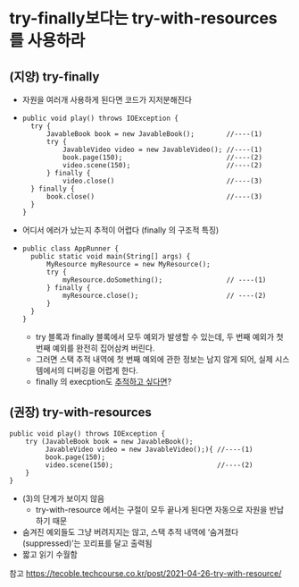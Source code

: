 # try-finally보다는 try-with-resources를 사용하라
## (지양) try-finally 
- 자원을 여러개 사용하게 된다면 코드가 지저분해진다 
- ```
  public void play() throws IOException {
    try {
        JavableBook book = new JavableBook();        //----(1)
        try {
            JavableVideo video = new JavableVideo(); //----(1)
            book.page(150);                          //----(2)
            video.scene(150);                        //----(2)
        } finally {
            video.close()                            //----(3)
    } finally {
        book.close()                                 //----(3)
    }
  }
- 어디서 에러가 났는지 추적이 어렵다 (finally 의 구조적 특징)
- ```
  public class AppRunner {
	public static void main(String[] args) {
		MyResource myResource = new MyResource();
		try {
			myResource.doSomething();                // ----(1)
		} finally {
			myResource.close();                      // ----(2)
		}
	}
  }
  ```
  - try 블록과 finally 블록에서 모두 예외가 발생할 수 있는데, 두 번째 예외가 첫 번째 예외를 완전히 집어삼켜 버린다.
  - 그러면 스택 추적 내역에 첫 번째 예외에 관한 정보는 남지 않게 되어, 실제 시스템에서의 디버깅을 어렵게 한다.
  - finally 의 execption도 [추적하고 싶다면](https://stackoverflow.com/a/57673852)?
## (권장) try-with-resources
```
public void play() throws IOException {
    try (JavableBook book = new JavableBook();
         JavableVideo video = new JavableVideo();){ //----(1)
         book.page(150);
         video.scene(150);                          //----(2)
    }
}
```
- (3)의 단계가 보이지 않음 
  - try-with-resource 에서는 구절이 모두 끝나게 된다면 자동으로 자원을 반납하기 때문
- 숨겨진 예외들도 그냥 버려지지는 않고, 스택 추적 내역에 ‘숨겨졌다 (suppressed)’는 꼬리표를 달고 출력됨 
- 짧고 읽기 수월함

참고 https://tecoble.techcourse.co.kr/post/2021-04-26-try-with-resource/
